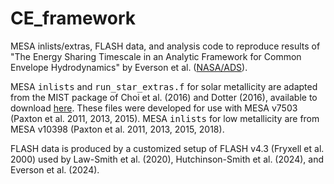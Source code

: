 # CE_framework
MESA inlists/extras, FLASH data, and analysis code to reproduce results of "The Energy Sharing Timescale in an Analytic Framework for Common Envelope Hydrodynamics" by Everson et al. (<a href="https://ui.adsabs.harvard.edu/abs/2024arXiv241007036E">NASA/ADS</a>).

MESA <tt>inlists</tt> and <tt>run_star_extras.f</tt> for solar metallicity are adapted from the MIST package of Choi et al. (2016) and Dotter (2016), available to download <a href="https://waps.cfa.harvard.edu/MIST/data/tarballs_v1.0/MESA_files.tar.gz">here</a>. These files were developed for use with MESA v7503 (Paxton et al. 2011, 2013, 2015). MESA <tt>inlists</tt> for low metallicity are from MESA v10398 (Paxton et al. 2011, 2013, 2015, 2018).

FLASH data is produced by a customized setup of FLASH v4.3 (Fryxell et al. 2000) used by Law-Smith et al. (2020), Hutchinson-Smith et al. (2024), and Everson et al. (2024).
